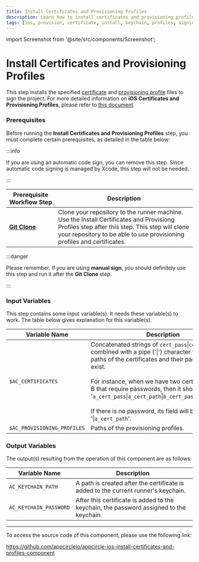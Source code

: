 ```yaml
---
title: Install Certificates and Provisioning Profiles
description: Learn how to install certificates and provisioning profiles for iOS distribution in Appcircle.
tags: [ios, provision, certificate, install, keychain, profiles, signing]
---
```


import Screenshot from '@site/src/components/Screenshot';

# Install Certificates and Provisioning Profiles

This step installs the specified [certificate](https://developer.apple.com/support/certificates/) and [provisioning profile](https://developer.apple.com/help/account/manage-profiles/create-a-development-provisioning-profile/) files to sign the project.
For more detailed information on **iOS Certificates and Provisioning Profiles**, please refer to [this document](/signing-identities).

### Prerequisites

Before running the **Install Certificates and Provisioning Profiles** step, you must complete certain prerequisites, as detailed in the table below:

:::info

If you are using an automatic code sign, you can remove this step. Since automatic code signing is managed by Xcode, this step will not be needed.

:::

| Prerequisite Workflow Step                      | Description                                     |
|-------------------------------------------------|-------------------------------------------------|
| [**Git Clone**](/workflows/common-workflow-steps/git-clone) | Clone your repository to the runner machine. Use the Install Certificates and Provisiong Profiles step after this step. This step will clone your repository to be able to use provisioning profiles and certificates. |

:::danger

Please remember. If you are using **manual sign**, you should definitely use this step and run it after the **Git Clone** step.

:::

<Screenshot url='https://cdn.appcircle.io/docs/assets/BE2786-cert_order.png' />


### Input Variables

This step contains some input variable(s). It needs these variable(s) to work. The table below gives explanation for this variable(s).

<Screenshot url='https://cdn.appcircle.io/docs/assets/BE2786-cert_input.png' />


| Variable Name                 | Description                                    | Status      |
|-------------------------------|------------------------------------------------|-------------|
| `$AC_CERTIFICATES`            | Concatenated strings of `cert_pass`\|`cert_path` combined with a pipe ('\|') character that have the paths of the certificates and their passwords if they exist. <br/><br/> For instance, when we have two certificates A and B that require passwords, then it should be like '`a_cert_pass`\|`a_cert_path`\|`b_cert_pass`\|`b_cert_path`'. <br/><br/> If there is no password, its field will be empty, like '\|`a_cert_path`'. | Required |
| `$AC_PROVISIONING_PROFILES` | Paths of the provisioning profiles. | Required | 


### Output Variables

The output(s) resulting from the operation of this component are as follows:

<Screenshot url='https://cdn.appcircle.io/docs/assets/BE2786-cert_output.png' />

| Variable Name                 | Description                                    | 
|-------------------------------|------------------------------------------------|
| `AC_KEYCHAIN_PATH`          | A path is created after the certificate is added to the current runner's keychain. | 
| `AC_KEYCHAIN_PASSWORD`      | After this certificate is added to the keychain, the password assigned to the keychain. |

---

To access the source code of this component, please use the following link:

https://github.com/appcircleio/appcircle-ios-install-certificates-and-profiles-component
